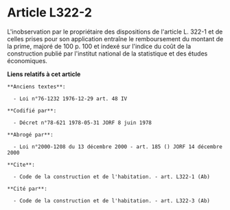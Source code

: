 # Article L322-2

L'inobservation par le propriétaire des dispositions de l'article L. 322-1 et de celles prises pour son application entraîne
le remboursement du montant de la prime, majoré de 100 p. 100 et indexé sur l'indice du coût de la construction publié par
l'institut national de la statistique et des études économiques.

**Liens relatifs à cet article**

	**Anciens textes**:

	  - Loi n°76-1232 1976-12-29 art. 48 IV

	**Codifié par**:

	  - Décret n°78-621 1978-05-31 JORF 8 juin 1978

	**Abrogé par**:

	  - Loi n°2000-1208 du 13 décembre 2000 - art. 185 () JORF 14 décembre 2000

	**Cite**:

	  - Code de la construction et de l'habitation. - art. L322-1 (Ab)

	**Cité par**:

	  - Code de la construction et de l'habitation. - art. L322-3 (Ab)
